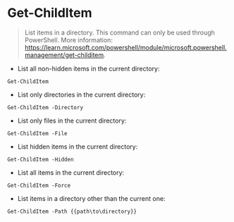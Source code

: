 # Get-ChildItem

> List items in a directory.
> This command can only be used through PowerShell.
> More information: <https://learn.microsoft.com/powershell/module/microsoft.powershell.management/get-childitem>.

- List all non-hidden items in the current directory:

`Get-ChildItem`

- List only directories in the current directory:

`Get-ChildItem -Directory`

- List only files in the current directory:

`Get-ChildItem -File`

- List hidden items in the current directory:

`Get-ChildItem -Hidden`

- List all items in the current directory:

`Get-ChildItem -Force`

- List items in a directory other than the current one:

`Get-ChildItem -Path {{path\to\directory}}`
